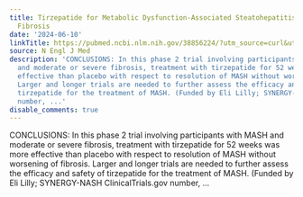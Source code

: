 ```yaml
---
title: Tirzepatide for Metabolic Dysfunction-Associated Steatohepatitis with Liver
  Fibrosis
date: '2024-06-10'
linkTitle: https://pubmed.ncbi.nlm.nih.gov/38856224/?utm_source=curl&utm_medium=rss&utm_campaign=pubmed-2&utm_content=1LIK-026Y9bjRE4xDQ231BSa89BnY4O2Rfi-9WXQd8C31C6cqE&fc=20211015124055&ff=20240611180944&v=2.18.0.post9+e462414
source: N Engl J Med
description: 'CONCLUSIONS: In this phase 2 trial involving participants with MASH
  and moderate or severe fibrosis, treatment with tirzepatide for 52 weeks was more
  effective than placebo with respect to resolution of MASH without worsening of fibrosis.
  Larger and longer trials are needed to further assess the efficacy and safety of
  tirzepatide for the treatment of MASH. (Funded by Eli Lilly; SYNERGY-NASH ClinicalTrials.gov
  number, ...'
disable_comments: true
---
```

CONCLUSIONS: In this phase 2 trial involving participants with MASH and moderate or severe fibrosis, treatment with tirzepatide for 52 weeks was more effective than placebo with respect to resolution of MASH without worsening of fibrosis. Larger and longer trials are needed to further assess the efficacy and safety of tirzepatide for the treatment of MASH. (Funded by Eli Lilly; SYNERGY-NASH ClinicalTrials.gov number, ...